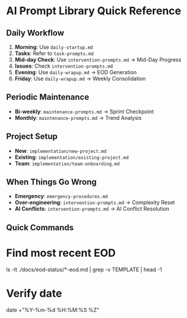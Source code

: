 # AI Prompt Library Quick Reference

## Daily Workflow
1. **Morning**: Use `daily-startup.md`
2. **Tasks**: Refer to `task-prompts.md` 
3. **Mid-day Check**: Use `intervention-prompts.md` → Mid-Day Progress
4. **Issues**: Check `intervention-prompts.md`
5. **Evening**: Use `daily-wrapup.md` → EOD Generation
6. **Friday**: Use `daily-wrapup.md` → Weekly Consolidation

## Periodic Maintenance
- **Bi-weekly**: `maintenance-prompts.md` → Sprint Checkpoint
- **Monthly**: `maintenance-prompts.md` → Trend Analysis

## Project Setup
- **New**: `implementation/new-project.md`
- **Existing**: `implementation/existing-project.md`
- **Team**: `implementation/team-onboarding.md`

## When Things Go Wrong
- **Emergency**: `emergency-procedures.md`
- **Over-engineering**: `intervention-prompts.md` → Complexity Reset
- **AI Conflicts**: `intervention-prompts.md` → AI Conflict Resolution

## Quick Commands
# Find most recent EOD
ls -lt ./docs/eod-status/*-eod.md | grep -v TEMPLATE | head -1

# Verify date
date +"%Y-%m-%d %H:%M:%S %Z"
